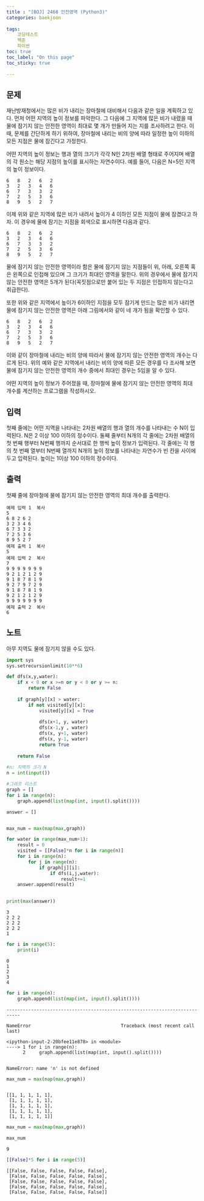 ```yaml
---
title : "[BOJ] 2468 안전영역 (Python3)"
categories: baekjoon
    
tags:
    코딩테스트
    백준
    파이썬
toc: true
toc_label: "On this page"
toc_sticky: true
    
---
```

## 문제
재난방재청에서는 많은 비가 내리는 장마철에 대비해서 다음과 같은 일을 계획하고 있다. 먼저 어떤 지역의 높이 정보를 파악한다. 그 다음에 그 지역에 많은 비가 내렸을 때 물에 잠기지 않는 안전한 영역이 최대로 몇 개가 만들어 지는 지를 조사하려고 한다. 이때, 문제를 간단하게 하기 위하여, 장마철에 내리는 비의 양에 따라 일정한 높이 이하의 모든 지점은 물에 잠긴다고 가정한다.

어떤 지역의 높이 정보는 행과 열의 크기가 각각 N인 2차원 배열 형태로 주어지며 배열의 각 원소는 해당 지점의 높이를 표시하는 자연수이다. 예를 들어, 다음은 N=5인 지역의 높이 정보이다.
```
6	8	2	6	2
3	2	3	4	6
6	7	3	3	2
7	2	5	3	6
8	9	5	2	7
```
이제 위와 같은 지역에 많은 비가 내려서 높이가 4 이하인 모든 지점이 물에 잠겼다고 하자. 이 경우에 물에 잠기는 지점을 회색으로 표시하면 다음과 같다. 
```
6	8	2	6	2
3	2	3	4	6
6	7	3	3	2
7	2	5	3	6
8	9	5	2	7
```
물에 잠기지 않는 안전한 영역이라 함은 물에 잠기지 않는 지점들이 위, 아래, 오른쪽 혹은 왼쪽으로 인접해 있으며 그 크기가 최대인 영역을 말한다. 위의 경우에서 물에 잠기지 않는 안전한 영역은 5개가 된다(꼭짓점으로만 붙어 있는 두 지점은 인접하지 않는다고 취급한다). 

또한 위와 같은 지역에서 높이가 6이하인 지점을 모두 잠기게 만드는 많은 비가 내리면 물에 잠기지 않는 안전한 영역은 아래 그림에서와 같이 네 개가 됨을 확인할 수 있다. 
```
6	8	2	6	2
3	2	3	4	6
6	7	3	3	2
7	2	5	3	6
8	9	5	2	7
```
이와 같이 장마철에 내리는 비의 양에 따라서 물에 잠기지 않는 안전한 영역의 개수는 다르게 된다. 위의 예와 같은 지역에서 내리는 비의 양에 따른 모든 경우를 다 조사해 보면 물에 잠기지 않는 안전한 영역의 개수 중에서 최대인 경우는 5임을 알 수 있다. 

어떤 지역의 높이 정보가 주어졌을 때, 장마철에 물에 잠기지 않는 안전한 영역의 최대 개수를 계산하는 프로그램을 작성하시오. 

## 입력
첫째 줄에는 어떤 지역을 나타내는 2차원 배열의 행과 열의 개수를 나타내는 수 N이 입력된다. N은 2 이상 100 이하의 정수이다. 둘째 줄부터 N개의 각 줄에는 2차원 배열의 첫 번째 행부터 N번째 행까지 순서대로 한 행씩 높이 정보가 입력된다. 각 줄에는 각 행의 첫 번째 열부터 N번째 열까지 N개의 높이 정보를 나타내는 자연수가 빈 칸을 사이에 두고 입력된다. 높이는 1이상 100 이하의 정수이다.

## 출력
첫째 줄에 장마철에 물에 잠기지 않는 안전한 영역의 최대 개수를 출력한다.

```
예제 입력 1  복사
5
6 8 2 6 2
3 2 3 4 6
6 7 3 3 2
7 2 5 3 6
8 9 5 2 7
예제 출력 1  복사
5
예제 입력 2  복사
7
9 9 9 9 9 9 9
9 2 1 2 1 2 9
9 1 8 7 8 1 9
9 2 7 9 7 2 9
9 1 8 7 8 1 9
9 2 1 2 1 2 9
9 9 9 9 9 9 9
예제 출력 2  복사
6
```
## 노트
아무 지역도 물에 잠기지 않을 수도 있다.


```python
import sys
sys.setrecursionlimit(10**6)

def dfs(x,y,water):
    if x < 0 or x >=n or y < 0 or y >= n:
        return False
    
    if graph[y][x] > water:
        if not visited[y][x]:
            visited[y][x] = True
        
            dfs(x+1, y, water)
            dfs(x-1,y , water)
            dfs(x, y+1, water)
            dfs(x, y-1, water)
            return True
        
    return False
    
#n: 지역의 크기 N
n = int(input())

#그래프 리스트
graph = []
for i in range(n):
    graph.append(list(map(int, input().split())))

answer = []


max_num = max(map(max,graph))

for water in range(max_num+1):
    result = 0
    visited = [[False]*n for i in range(n)]
    for i in range(n):
        for j in range(n):
            if graph[j][i]:
                if dfs(i,j,water):
                    result+=1
    answer.append(result)
        

print(max(answer))

```

    3
    2 2 2
    2 2 2
    2 2 2
    1



```python
for i in range(5):
    print(i)
```

    0
    1
    2
    3
    4



```python
for i in range(n):
    graph.append(list(map(int, input().split())))
```


    ---------------------------------------------------------------------------

    NameError                                 Traceback (most recent call last)

    <ipython-input-2-20bfee11e878> in <module>
    ----> 1 for i in range(n):
          2     graph.append(list(map(int, input().split())))


    NameError: name 'n' is not defined



```python
max_num = max(map(max,graph))
```


```python

```




    [[1, 1, 1, 1, 1],
     [1, 1, 1, 1, 1],
     [1, 1, 1, 1, 1],
     [1, 1, 1, 1, 1],
     [1, 1, 1, 1, 1]]




```python
max_num = max(map(max,graph))
```


```python
max_num
```




    9




```python
[[False]*5 for i in range(5)]
```




    [[False, False, False, False, False],
     [False, False, False, False, False],
     [False, False, False, False, False],
     [False, False, False, False, False],
     [False, False, False, False, False]]




```python

```
